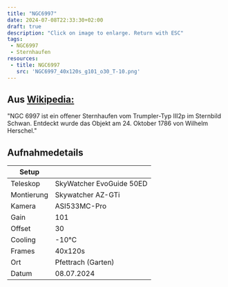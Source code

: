 ```yaml
---
title: "NGC6997"
date: 2024-07-08T22:33:30+02:00
draft: true
description: "Click on image to enlarge. Return with ESC" 
tags:
 - NGC6997
 - Sternhaufen
resources:
 - title: NGC6997
   src: 'NGC6997_40x120s_g101_o30_T-10.png'
---
```


## Aus [Wikipedia:](https://de.wikipedia.org/wiki/NGC_6997)

"NGC 6997 ist ein offener Sternhaufen vom Trumpler-Typ III2p im Sternbild Schwan.
Entdeckt wurde das Objekt am 24. Oktober 1786 von Wilhelm Herschel."

## Aufnahmedetails
|Setup       |                          |
|------------|--------------------------|
|Teleskop | SkyWatcher EvoGuide 50ED |
|Montierung | Skywatcher AZ-GTi |
|Kamera | ASI533MC-Pro |
|Gain | 101 |
|Offset | 30 |
|Cooling | -10°C |
|Frames | 40x120s |
|Ort | Pfettrach (Garten) |
|Datum | 08.07.2024 |

